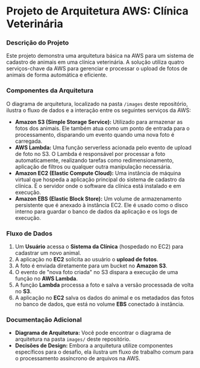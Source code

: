 # Projeto de Arquitetura AWS: Clínica Veterinária

### Descrição do Projeto

Este projeto demonstra uma arquitetura básica na AWS para um sistema de cadastro de animais em uma clínica veterinária. A solução utiliza quatro serviços-chave da AWS para gerenciar e processar o upload de fotos de animais de forma automática e eficiente.

### Componentes da Arquitetura

O diagrama de arquitetura, localizado na pasta `/images` deste repositório, ilustra o fluxo de dados e a interação entre os seguintes serviços da AWS:

* **Amazon S3 (Simple Storage Service):** Utilizado para armazenar as fotos dos animais. Ele também atua como um ponto de entrada para o processamento, disparando um evento quando uma nova foto é carregada.
* **AWS Lambda:** Uma função serverless acionada pelo evento de upload de foto no S3. O Lambda é responsável por processar a foto automaticamente, realizando tarefas como redimensionamento, aplicação de filtros ou qualquer outra manipulação necessária.
* **Amazon EC2 (Elastic Compute Cloud):** Uma instância de máquina virtual que hospeda a aplicação principal do sistema de cadastro da clínica. É o servidor onde o software da clínica está instalado e em execução.
* **Amazon EBS (Elastic Block Store):** Um volume de armazenamento persistente que é anexado à instância EC2. Ele é usado como o disco interno para guardar o banco de dados da aplicação e os logs de execução.

### Fluxo de Dados

1.  Um **Usuário** acessa o **Sistema da Clínica** (hospedado no EC2) para cadastrar um novo animal.
2.  A aplicação no **EC2** solicita ao usuário o **upload de fotos**.
3.  A foto é enviada diretamente para um bucket no **Amazon S3**.
4.  O evento de "nova foto criada" no S3 dispara a execução de uma função no **AWS Lambda**.
5.  A função **Lambda** processa a foto e salva a versão processada de volta no **S3**.
6.  A aplicação no **EC2** salva os dados do animal e os metadados das fotos no banco de dados, que está no volume **EBS** conectado à instância.

### Documentação Adicional

* **Diagrama de Arquitetura:** Você pode encontrar o diagrama de arquitetura na pasta `images/` deste repositório.
* **Decisões de Design:** Embora a arquitetura utilize componentes específicos para o desafio, ela ilustra um fluxo de trabalho comum para o processamento assíncrono de arquivos na AWS.
